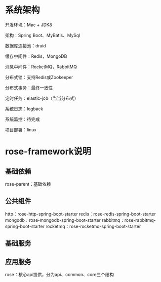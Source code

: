 # 系统架构
开发环境：Mac + JDK8

架构：Spring Boot、MyBatis、MySql

数据库连接池：druid

缓存中间件：Redis，MongoDB

消息中间件：RocketMQ，RabbitMQ

分布式锁：支持Redis或Zookeeper

分布式事务：最终一致性

定时任务：elastic-job（当当分布式）

系统日志：logback

系统监控：待完成

项目部署：linux

# rose-framework说明
## 基础依赖
rose-parent：基础依赖
## 公共组件
http：rose-http-spring-boot-starter
redis：rose-redis-spring-boot-starter
mongodb：rose-mongodb-spring-boot-starter
rabbitmq：rose-rabbitmq-spring-boot-starter
rocketmq：rose-rocketmq-spring-boot-starter

## 基础服务


## 应用服务
rose：核心api提供，分为api、common、core三个结构

